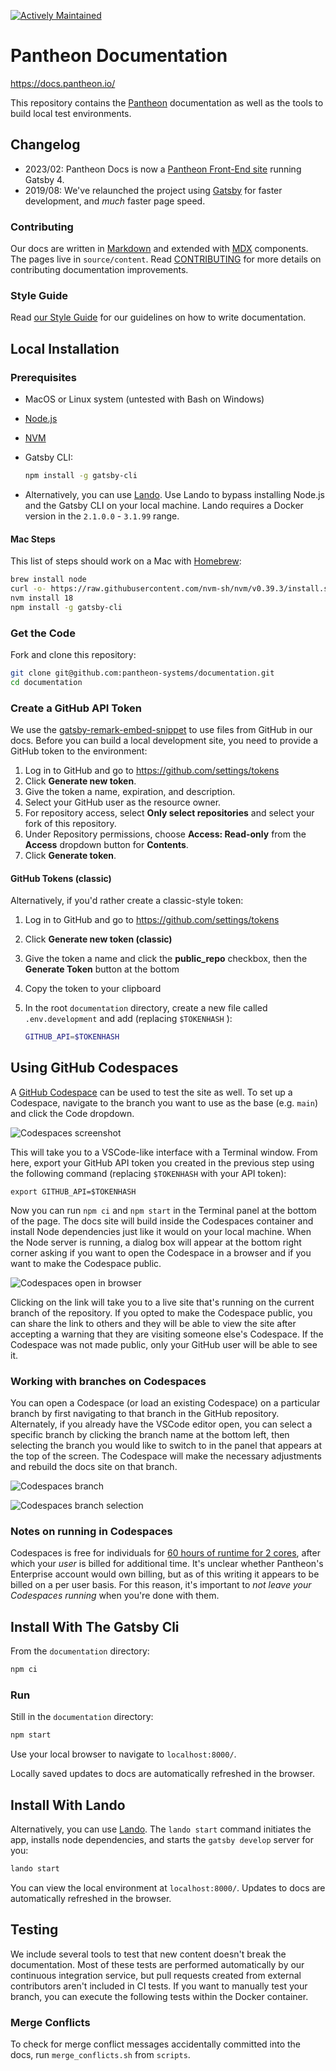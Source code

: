 [![Actively Maintained](https://img.shields.io/badge/Pantheon-Actively_Maintained-yellow?logo=pantheon&color=FFDC28)](https://docs.pantheon.io/oss-support-levels#actively-maintained-support)

Pantheon Documentation
======================

https://docs.pantheon.io/

This repository contains the [Pantheon](https://pantheon.io) documentation as well as the tools to build local test environments.

## Changelog
 - 2023/02: Pantheon Docs is now a [Pantheon Front-End site](https://docs.pantheon.io/guides/decoupled/overview) running Gatsby 4.
 - 2019/08: We've relaunched the project using [Gatsby](https://www.gatsbyjs.org) for faster development, and _much_ faster page speed.

### Contributing

Our docs are written in [Markdown](https://daringfireball.net/projects/markdown/) and extended with [MDX](https://github.com/mdx-js/mdx) components. The pages live in `source/content`. Read [CONTRIBUTING](<CONTRIBUTING.md>) for more details on contributing documentation improvements.

### Style Guide

Read [our Style Guide](https://docs.pantheon.io/style-guide) for our guidelines on how to write documentation.

## Local Installation

### Prerequisites

 - MacOS or Linux system (untested with Bash on Windows)
 - [Node.js](https://nodejs.org/en/)
 - [NVM](https://github.com/nvm-sh/nvm#installing-and-updating)
 - Gatsby CLI:

   ```bash
   npm install -g gatsby-cli
    ```

 - Alternatively, you can use [Lando](https://docs.lando.dev). Use Lando to bypass installing Node.js and the Gatsby CLI on your local machine. Lando requires a Docker version in the `2.1.0.0` - `3.1.99` range.

#### Mac Steps

This list of steps should work on a Mac with [Homebrew](https://brew.sh/):

```bash
brew install node
curl -o- https://raw.githubusercontent.com/nvm-sh/nvm/v0.39.3/install.sh | bash
nvm install 18
npm install -g gatsby-cli
```

### Get the Code

Fork and clone this repository:

```bash
git clone git@github.com:pantheon-systems/documentation.git
cd documentation
```

### Create a GitHub API Token

We use the [gatsby-remark-embed-snippet](https://github.com/gatsbyjs/gatsby/tree/master/packages/gatsby-remark-embed-snippet) to use files from GitHub in our docs. Before you can build a local development site, you need to provide a GitHub token to the environment:

1. Log in to GitHub and go to <https://github.com/settings/tokens>
1. Click **Generate new token**.
1. Give the token a name, expiration, and description.
1. Select your GitHub user as the resource owner.
1. For repository access, select **Only select repositories** and select your fork of this repository.
1. Under Repository permissions, choose **Access: Read-only** from the **Access** dropdown button for **Contents**.
1. Click **Generate token**.

#### GitHub Tokens (classic)

Alternatively, if you'd rather create a classic-style token:

1. Log in to GitHub and go to <https://github.com/settings/tokens>
1. Click **Generate new token (classic)**
1. Give the token a name and click the **public_repo** checkbox, then the **Generate Token** button at the bottom
1. Copy the token to your clipboard
1. In the root `documentation` directory, create a new file called `.env.development` and add (replacing `$TOKENHASH` ):

   ```bash
   GITHUB_API=$TOKENHASH
   ```

## Using GitHub Codespaces

A [GitHub Codespace](https://github.com/features/codespaces) can be used to test the site as well. To set up a Codespace, navigate to the branch you want to use as the base (e.g. `main`) and click the Code dropdown.

![Codespaces screenshot](/source/images/assets/codespaces-setup.png)

This will take you to a VSCode-like interface with a Terminal window. From here, export your GitHub API token you created in the previous step using the following command (replacing `$TOKENHASH` with your API token):

```bash{promptUser: user}
export GITHUB_API=$TOKENHASH
```

Now you can run `npm ci` and `npm start` in the Terminal panel at the bottom of the page. The docs site will build inside the Codespaces container and install Node dependencies just like it would on your local machine. When the Node server is running, a dialog box will appear at the bottom right corner asking if you want to open the Codespace in a browser and if you want to make the Codespace public.

![Codespaces open in browser](/source/images/assets/codespaces-application-available.png)

Clicking on the link will take you to a live site that's running on the current branch of the repository. If you opted to make the Codespace public, you can share the link to others and they will be able to view the site after accepting a warning that they are visiting someone else's Codespace. If the Codespace was not made public, only your GitHub user will be able to see it.

### Working with branches on Codespaces
You can open a Codespace (or load an existing Codespace) on a particular branch by first navigating to that branch in the GitHub repository. Alternately, if you already have the VSCode editor open, you can select a specific branch by clicking the branch name at the bottom left, then selecting the branch you would like to switch to in the panel that appears at the top of the screen. The Codespace will make the necessary adjustments and rebuild the docs site on that branch.

![Codespaces branch](/source/images/assets/codespaces-branch.png)

![Codespaces branch selection](/source/images/assets/codespaces-branch-list.png)

### Notes on running in Codespaces

Codespaces is free for individuals for [60 hours of runtime for 2 cores](https://github.com/features/codespaces#pricing), after which your _user_ is billed for additional time. It's unclear whether Pantheon's Enterprise account would own billing, but as of this writing it appears to be billed on a per user basis. For this reason, it's important to _not leave your Codespaces running_ when you're done with them.

## Install With The Gatsby Cli

From the `documentation` directory:

```bash
npm ci
```

### Run

Still in the `documentation` directory:

```bash
npm start
```

Use your local browser to navigate to `localhost:8000/`.

Locally saved updates to docs are automatically refreshed in the browser.

## Install With Lando

Alternatively, you can use [Lando](https://gist.github.com/tormi/a8b8fc39f9481373b24dc94cb8d2ee31). The `lando start` command initiates the app, installs node dependencies, and starts the `gatsby develop` server for you:

```bash
lando start
```

You can view the local environment at `localhost:8000/`. Updates to docs are automatically refreshed in the browser.

## Testing

We include several tools to test that new content doesn't break the documentation. Most of these tests are performed automatically by our continuous integration service, but pull requests created from external contributors aren't included in CI tests. If you want to manually test your branch, you can execute the following tests within the Docker container.

### Merge Conflicts

To check for merge conflict messages accidentally committed into the docs, run `merge_conflicts.sh` from `scripts`.
